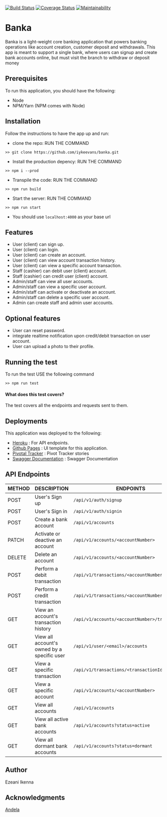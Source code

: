 [![Build Status](https://travis-ci.org/iykeevans/banka.svg?branch=develop)](https://travis-ci.org/iykeevans/banka) [![Coverage Status](https://coveralls.io/repos/github/iykeevans/banka/badge.svg?branch=develop)](https://coveralls.io/github/iykeevans/banka?branch=develop) [![Maintainability](https://api.codeclimate.com/v1/badges/04c3906572ce69feed57/maintainability)](https://codeclimate.com/github/iykeevans/banka/maintainability)
# Banka
Banka is a light-weight core banking application that powers banking operations like account
creation, customer deposit and withdrawals. This app is meant to support a single bank, where
users can signup and create bank accounts online, but must visit the branch to withdraw or
deposit money
## Prerequisites
To run this application, you should have the following:
- Node
- NPM/Yarn (NPM comes with Node)
## Installation
Follow the instructions to have the app up and run:
- clone the repo: RUN THE COMMAND
```shell
>> git clone https://github.com/iykeevans/banka.git
```
- Install the production depency: RUN THE COMMAND
```shell
>> npm i --prod
```
- Transpile the code: RUN THE COMMAND
```shell
>> npm run build
```
- Start the server: RUN THE COMMAND
```shell
>> npm run start
```
- You should use ```localhost:4000``` as your base url

## Features

* User (client) can sign up.
* User (client) can login.
* User (client) can create an account.
* User (client) can view account transaction history.
* User (client) can view a specific account transaction.
* Staff (cashier) can debit user (client) account.
* Staff (cashier) can credit user (client) account.
* Admin/staff can view all user accounts.
* Admin/staff can view a specific user account.
* Admin/staff can activate or deactivate an account.
* Admin/staff can delete a specific user account.
* Admin can create staff and admin user accounts.

## Optional features

* User can reset password.
* integrate realtime notification upon credit/debit transaction on user account.
* User can upload a photo to their profile.


## Running the test
To run the test USE the following command
```shell
>> npm run test
```
#### What does this test covers?
The test covers all the endpoints and requests sent to them.

## Deployments
This application was deployed to the following:
- [Heroku](https://andela-bank.herokuapp.com) : For API endpoints.
- [Github Pages](https://iykeevans.github.io/banka/UI) : UI template for this application.
- [Pivotal Tracker](https://www.pivotaltracker.com/n/projects/2320198) : Pivot Tracker stories
- [Swagger Documentation](https://andela-bank.herokuapp.com/api-docs) : Swagger Documentation

## API Endpoints
| METHOD   | DESCRIPTION                                  | ENDPOINTS                 
| ---------|----------------------------------------------| ------------------------------------------------| 
| POST     | User's Sign up                               | `/api/v1/auth/signup`                           |
| POST     | User's Sign in                               | `/api/v1/auth/signin`                           |  
| POST     | Create a bank account                        | `/api/v1/accounts`                              |   
| PATCH    | Activate or deactive an account              | `/api/v1/accounts/<accountNumber>`              | 
| DELETE   | Delete an account                            | `/api/v1/accounts/<accountNumber>`              |
| POST     | Perform a debit transaction                  | `/api/v1/transactions/<accountNumber>/debit`    |
| POST     | Perform a credit transaction                 | `/api/v1/transactions/<accountNumber>/credit`   |
| GET      | View an account's transaction history        | `/api/v1/accounts/<accountNumber>/transactions` |
| GET      | View all account's owned by a specific user  | `/api/v1/user/<email>/accounts`                 |
| GET      | View a specific transaction                  | `/api/v1/transactions/<transactionId>`          |
| GET      | View a specific account                      | `/api/v1/accounts/<accountNumber>`              |
| GET      | View all accounts                            | `/api/v1/accounts`                              |
| GET      | View all active bank accounts                | `/api/v1/accounts?status=active`                |
| GET      | View all dormant bank accounts               | `/api/v1/accounts?status=dormant`               |


## Author
Ezeani Ikenna

## Acknowledgments
[Andela](https://www.andela.com)